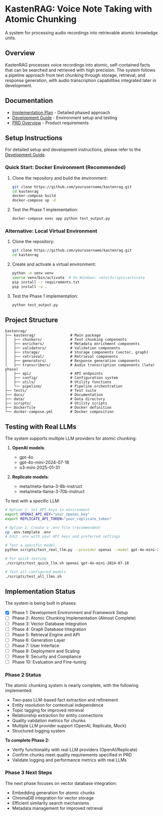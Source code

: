 # KastenRAG: Voice Note Taking with Atomic Chunking

A system for processing audio recordings into retrievable atomic knowledge units.

## Overview

KastenRAG processes voice recordings into atomic, self-contained facts that can be searched and retrieved with high precision. The system follows a pipeline approach from text chunking through storage, retrieval, and response generation, with audio transcription capabilities integrated later in development.

## Documentation

- [Implementation Plan](implementation_plan.md) - Detailed phased approach
- [Development Guide](DEVELOPMENT.md) - Environment setup and testing
- [PRD Overview](langchain-prd-overview.md) - Product requirements

## Setup Instructions

For detailed setup and development instructions, please refer to the [Development Guide](DEVELOPMENT.md).

### Quick Start: Docker Environment (Recommended)

1. Clone the repository and build the environment:
   ```bash
   git clone https://github.com/yourusername/kastenrag.git
   cd kastenrag
   docker-compose build
   docker-compose up -d
   ```

2. Test the Phase 1 implementation:
   ```bash
   docker-compose exec app python test_output.py
   ```

### Alternative: Local Virtual Environment

1. Clone the repository:
   ```bash
   git clone https://github.com/yourusername/kastenrag.git
   cd kastenrag
   ```

2. Create and activate a virtual environment:
   ```bash
   python -m venv venv
   source venv/bin/activate  # On Windows: venv\Scripts\activate
   pip install -r requirements.txt
   pip install -e .
   ```

3. Test the Phase 1 implementation:
   ```bash
   python test_output.py
   ```

## Project Structure

```
kastenrag/
├── kastenrag/                # Main package
│   ├── chunkers/             # Text chunking components
│   ├── enrichers/            # Metadata enrichment components
│   ├── validators/           # Validation components
│   ├── storage/              # Storage components (vector, graph)
│   ├── retrieval/            # Retrieval components
│   ├── generators/           # Response generation components
│   ├── transcribers/         # Audio transcription components (later phase)
│   ├── api/                  # API endpoints
│   ├── config/               # Configuration system
│   ├── utils/                # Utility functions
│   └── pipeline/             # Pipeline orchestration
├── tests/                    # Test suite
├── docs/                     # Documentation
├── data/                     # Data directory
├── scripts/                  # Utility scripts
├── Dockerfile                # Docker definition
└── docker-compose.yml        # Docker composition
```

## Testing with Real LLMs

The system supports multiple LLM providers for atomic chunking:

1. **OpenAI models**:
   - gpt-4o
   - gpt-4o-mini-2024-07-18
   - o3-mini-2025-01-31

2. **Replicate models**:
   - meta/meta-llama-3-8b-instruct
   - meta/meta-llama-3-70b-instruct

To test with a specific LLM:

```bash
# Option 1: Set API keys in environment
export OPENAI_API_KEY="your_openai_key"
export REPLICATE_API_TOKEN="your_replicate_token"

# Option 2: Create a .env file (recommended)
cp .env.template .env
# Edit .env with your API keys and preferred settings

# Test a specific model
python scripts/test_real_llm.py --provider openai --model gpt-4o-mini-2024-07-18 --input-file test_inputs/JCS_transcript_short.txt

# For quick testing
./scripts/test_quick_llm.sh openai gpt-4o-mini-2024-07-18

# Test all configured models
./scripts/test_all_llms.sh
```

## Implementation Status

The system is being built in phases:

- [x] Phase 1: Development Environment and Framework Setup
- [ ] Phase 2: Atomic Chunking Implementation (Almost Complete)
- [ ] Phase 3: Vector Database Integration
- [ ] Phase 4: Graph Database Integration
- [ ] Phase 5: Retrieval Engine and API
- [ ] Phase 6: Generation Layer
- [ ] Phase 7: User Interface
- [ ] Phase 8: Deployment and Scaling
- [ ] Phase 9: Security and Compliance
- [ ] Phase 10: Evaluation and Fine-tuning

### Phase 2 Status
The atomic chunking system is nearly complete, with the following implemented:
- Two-pass LLM-based fact extraction and refinement
- Entity resolution for contextual independence
- Topic tagging for improved retrieval
- Relationship extraction for entity connections
- Quality validation metrics for chunks
- Multiple LLM provider support (OpenAI, Replicate, Mock)
- Structured logging system

**To complete Phase 2:**
- Verify functionality with real LLM providers (OpenAI/Replicate)
- Confirm chunks meet quality requirements specified in PRD
- Validate logging and performance metrics with real LLMs

### Phase 3 Next Steps
The next phase focuses on vector database integration:
- Embedding generation for atomic chunks
- ChromaDB integration for vector storage
- Efficient similarity search mechanisms
- Metadata management for improved retrieval